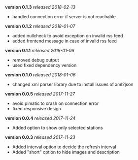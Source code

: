 **version 0.1.3** *released 2018-02-13*
* handled connection error if server is not reachable

**version 0.1.2** *released 2018-01-07*
* added nullcheck to avoid exception on invalid rss feed
* added frontend message in case of invalid rss feed

**version 0.1.1** *released 2018-01-06*
* removed debug output
* used fixed dependency version

**version 0.1.0** *released 2018-01-06*
* changed xml parser library due to install issues of xml2json

**version 0.0.5** *released 2017-11-27*
* avoid pimatic to crash on connection error
* fixed responsive design

**version 0.0.4** *released 2017-11-24*
* Added option to show only selected stations

**version 0.0.3** *released 2017-11-23*
* Added interval option to decide the refresh interval
* Added "short" option to hide images and description

